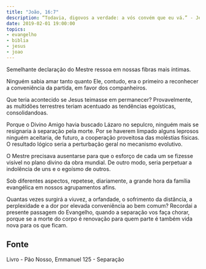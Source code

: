 ```yaml
---
title: "João, 16:7"
description: “Todavia, digo­vos a verdade: a vós convém que eu vá.” - Jesus 
date: 2019-02-01 19:00:00
topics: 
- evangelho
- biblia
- jesus
- joao
---
```


Semelhante declaração do Mestre ressoa em nossas fibras mais íntimas.

Ninguém sabia amar tanto quanto Ele, contudo, era o primeiro a reconhecer
a conveniência da partida, em favor dos companheiros.

Que teria acontecido se Jesus teimasse em permanecer?
Provavelmente, as multidões terrestres teriam acentuado as tendências
egoísticas, consolidando­as.

Porque o Divino Amigo havia buscado Lázaro no sepulcro, ninguém mais
se resignaria à separação pela morte. Por se haverem limpado alguns leprosos
ninguém aceitaria, de futuro, a cooperação proveitosa das moléstias físicas. O
resultado lógico seria a perturbação geral no mecanismo evolutivo.

O Mestre precisava ausentar­se para que o esforço de cada um se fizesse
visível no plano divino da obra mundial. De outro modo, seria perpetuar a
indolência de uns e o egoísmo de outros.

Sob diferentes aspectos, repete­se, diariamente, a grande hora da família
evangélica em nossos agrupamentos afins.

Quantas vezes surgirá a viuvez, a orfandade, o sofrimento da distância, a
perplexidade e a dor por elevada conveniência ao bem comum?
Recordai a presente passagem do Evangelho, quando a separação vos faça
chorar, porque se a morte do corpo é renovação para quem parte é também vida
nova para os que ficam.



## Fonte
Livro - Pão Nosso, Emmanuel
125 - Separação
